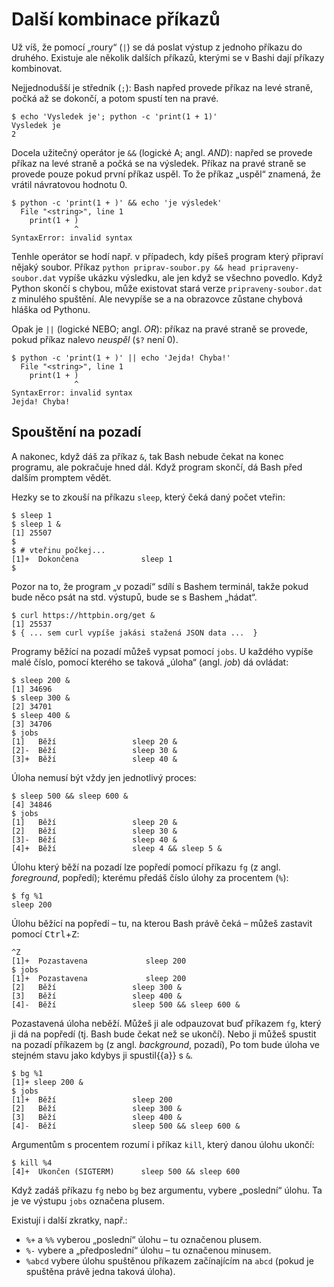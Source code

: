 # Další kombinace příkazů

Už víš, že pomocí „roury“ (`|`) se dá poslat výstup z jednoho příkazu
do druhého.
Existuje ale několik dalších příkazů, kterými se v Bashi dají příkazy
kombinovat.

Nejjednodušší je středník (`;`): Bash napřed provede příkaz na levé straně,
počká až se dokončí, a potom spustí ten na pravé.

```console
$ echo 'Vysledek je'; python -c 'print(1 + 1)'
Vysledek je
2
```

Docela užitečný operátor je `&&` (logické A; angl. *AND*): napřed se provede
příkaz na levé straně a počká se na výsledek.
Příkaz na pravé straně se provede pouze pokud první příkaz uspěl.
To že příkaz „uspěl“ znamená, že vrátil návratovou hodnotu 0.

```console
$ python -c 'print(1 + )' && echo 'je výsledek'
  File "<string>", line 1
    print(1 + )
              ^
SyntaxError: invalid syntax
```

Tenhle operátor se hodí např. v případech, kdy píšeš program který připraví
nějaký soubor. Příkaz `python priprav-soubor.py && head pripraveny-soubor.dat`
vypíše ukázku výsledku, ale jen když se všechno povedlo.
Když Python skončí s chybou, může existovat stará verze `pripraveny-soubor.dat`
z minulého spuštění.
Ale nevypíše se a na obrazovce zůstane chybová hláška od Pythonu.

Opak je `||` (logické NEBO; angl. *OR*): příkaz na pravé straně se provede,
pokud příkaz nalevo *neuspěl* (`$?` není 0).

```console
$ python -c 'print(1 + )' || echo 'Jejda! Chyba!'
  File "<string>", line 1
    print(1 + )
              ^
SyntaxError: invalid syntax
Jejda! Chyba!
```


## Spouštění na pozadí

A nakonec, když dáš za příkaz `&`, tak Bash nebude čekat na konec programu,
ale pokračuje hned dál.
Když program skončí, dá Bash před dalším promptem vědět.

Hezky se to zkouší na příkazu `sleep`, který čeká daný počet vteřin:

```console
$ sleep 1
$ sleep 1 &
[1] 25507
$
$ # vteřinu počkej...
[1]+  Dokončena              sleep 1
$
```

Pozor na to, že program „v pozadí“ sdílí s Bashem terminál,
takže pokud bude něco psát na std. výstupů, bude se s Bashem „hádat“.

```console
$ curl https://httpbin.org/get &
[1] 25537
$ { ... sem curl vypíše jakási stažená JSON data ...  }
```

Programy běžící na pozadí můžeš vypsat pomocí `jobs`.
U každého vypíše malé číslo, pomocí kterého se taková „úloha“ (angl. *job*)
dá ovládat:

```console
$ sleep 200 &
[1] 34696
$ sleep 300 &
[2] 34701
$ sleep 400 &
[3] 34706
$ jobs
[1]   Běží                 sleep 20 &
[2]-  Běží                 sleep 30 &
[3]+  Běží                 sleep 40 &
```

Úloha nemusí být vždy jen jednotlivý proces:

```
$ sleep 500 && sleep 600 &
[4] 34846
$ jobs
[1]   Běží                 sleep 20 &
[2]   Běží                 sleep 30 &
[3]-  Běží                 sleep 40 &
[4]+  Běží                 sleep 4 && sleep 5 &
```

Úlohu který běží na pozadí lze popředí pomocí příkazu `fg`
(z angl. *foreground*, popředí);
kterému předáš číslo úlohy za procentem (`%`):

```console
$ fg %1
sleep 200
```

Úlohu běžící na popředí – tu, na kterou Bash právě čeká – můžeš
zastavit pomocí <kbd>Ctrl</kbd>+<kbd>Z</kbd>:

```console
^Z
[1]+  Pozastavena             sleep 200
$ jobs
[1]+  Pozastavena             sleep 200
[2]   Běží                 sleep 300 &
[3]   Běží                 sleep 400 &
[4]-  Běží                 sleep 500 && sleep 600 &
```

Pozastavená úloha neběží.
Můžeš ji ale odpauzovat buď příkazem `fg`, který ji dá na popředí (tj. Bash
bude čekat než se ukončí).
Nebo ji můžeš spustit na pozadí příkazem `bg` (z angl. *background*, pozadí),
Po tom bude úloha ve stejném stavu jako kdybys ji spustil{{a}} s `&`.

```console
$ bg %1
[1]+ sleep 200 &
$ jobs
[1]+  Běží                 sleep 200
[2]   Běží                 sleep 300 &
[3]   Běží                 sleep 400 &
[4]-  Běží                 sleep 500 && sleep 600 &
```

Argumentům s procentem rozumí i příkaz `kill`, který danou úlohu ukončí:

```console
$ kill %4
[4]+  Ukončen (SIGTERM)      sleep 500 && sleep 600
```

Když zadáš příkazu `fg` nebo `bg` bez argumentu, vybere „poslední“ úlohu.
Ta je ve výstupu `jobs` označena plusem.

Existují i další zkratky, např.:
* `%+` a `%%` vyberou „poslední“ úlohu – tu označenou plusem.
* `%-` vybere a „předposlední“ úlohu – tu označenou minusem.
* `%abcd` vybere úlohu spuštěnou příkazem začínajícím na `abcd` (pokud
  je spuštěna  právě jedna taková úloha).


